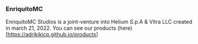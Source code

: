 ### EnriquitoMC

EnriquitoMC Studios is a joint-venture into Helium S.p.A & Vitra LLC created in march 21, 2022. You can see our products (here)[https://adrikikicp.github.io/products]



